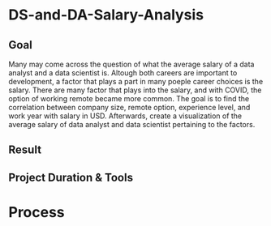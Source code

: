 # DS-and-DA-Salary-Analysis

## Goal
Many may come across the question of what the average salary of a data analyst and a data scientist is. Altough both careers are important to development, a factor that plays a part in many poeple career choices is the salary. There are many factor that plays into the salary, and with COVID, the option of working remote became more common. The goal is to find the correlation between company size, remote option, experience level, and work year with salary in USD. Afterwards, create a visualization of the average salary of data analyst and data scientist pertaining to the factors.

## Result


## Project Duration & Tools

# Process
